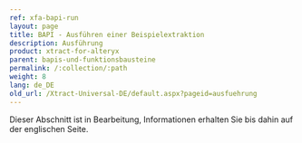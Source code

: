 ```yaml
---
ref: xfa-bapi-run
layout: page
title: BAPI - Ausführen einer Beispielextraktion
description: Ausführung
product: xtract-for-alteryx
parent: bapis-und-funktionsbausteine
permalink: /:collection/:path
weight: 8
lang: de_DE
old_url: /Xtract-Universal-DE/default.aspx?pageid=ausfuehrung
---
```


Dieser Abschnitt ist in Bearbeitung, Informationen erhalten Sie bis dahin auf der englischen Seite.